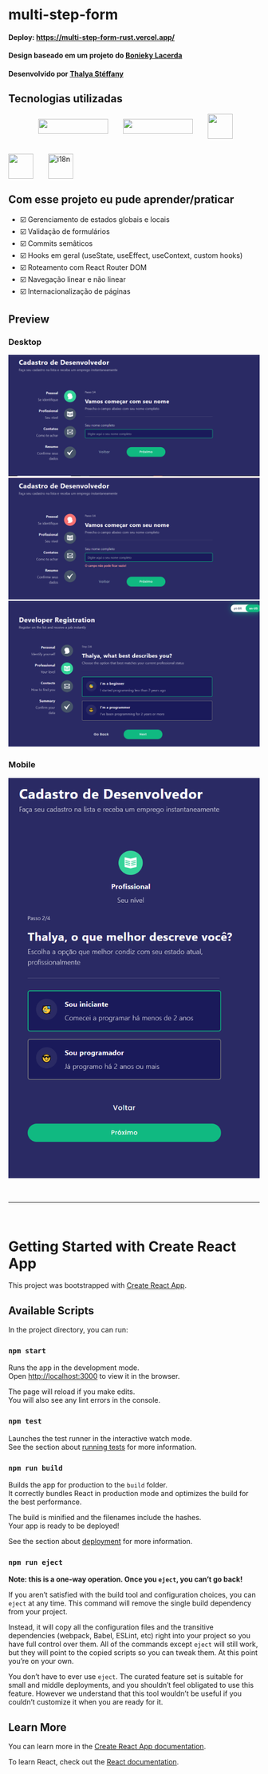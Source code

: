 # multi-step-form

#### Deploy: https://multi-step-form-rust.vercel.app/
#### Design baseado em um projeto do [Bonieky Lacerda](https://www.instagram.com/bonieky/)
#### Desenvolvido por [Thalya Stéffany](https://www.instagram.com/thalya.codes/)

## Tecnologias utilizadas

<div style="display: flex; gap: 30px; flex-wrap: wrap; align-items: center;">   
    <img 
        src="https://img.shields.io/badge/Tailwind_CSS-38B2AC?style=for-the-badge&logo=tailwind-css&logoColor=white" 
        alt="" 
    >
    <img 
        src="https://img.shields.io/badge/React-20232A?style=for-the-badge&logo=react&logoColor=61DAFB" 
        alt="" 
    >
    <img 
        src="https://img.shields.io/badge/React_Router-CA4245?style=for-the-badge&logo=react-router&logoColor=white" 
        alt="" 
        style="width: 140px; height: 30px;"
    >        
    <img 
        src="https://img.shields.io/badge/TypeScript-007ACC?style=for-the-badge&logo=typescript&logoColor=white" 
        alt="" 
        style="width: 140px; height: 30px;"
    />
    <img 
        src="https://cdn-icons-png.flaticon.com/512/4158/4158206.png?ga=GA1.1.636790821.1694547778" 
        alt="" 
        title="Canvas Conffeti"
        style="width: 50px; height: 50px;"
    />
    <img 
        src="https://cdn.icon-icons.com/icons2/698/PNG/512/svg_file_extension_name_document_icon-icons.com_61614.png" 
        alt="" 
        title="React SVG"
        style="width: 50px; height: 50px;"
    />
    <img 
        src="https://miro.medium.com/v2/da:true/resize:fit:480/1*nh7oVcYarx92v4BDtCLmpQ.gif"
        title="i18n"
        style="width: 50px; height: 50px;"
    />
</div>

## Com esse projeto eu pude aprender/praticar
- ☑️ Gerenciamento de estados globais e locais
- ☑️ Validação de formulários
- ☑️ Commits semâticos
- ☑️ Hooks em geral (useState, useEffect, useContext, custom hooks)
- ☑️ Roteamento com React Router DOM
- ☑️ Navegação linear e não linear
- ☑️ Internacionalização de páginas

## Preview

### Desktop
![](/screenshots/desktop.png)
![](/screenshots/desktop-campo-vazio.png)
![](/screenshots/desktop-ingles.png)

### Mobile
![](/screenshots/mobile.png)

<br/>
<hr/>
<br/>

# Getting Started with Create React App

This project was bootstrapped with [Create React App](https://github.com/facebook/create-react-app).

## Available Scripts

In the project directory, you can run:

### `npm start`

Runs the app in the development mode.\
Open [http://localhost:3000](http://localhost:3000) to view it in the browser.

The page will reload if you make edits.\
You will also see any lint errors in the console.

### `npm test`

Launches the test runner in the interactive watch mode.\
See the section about [running tests](https://facebook.github.io/create-react-app/docs/running-tests) for more information.

### `npm run build`

Builds the app for production to the `build` folder.\
It correctly bundles React in production mode and optimizes the build for the best performance.

The build is minified and the filenames include the hashes.\
Your app is ready to be deployed!

See the section about [deployment](https://facebook.github.io/create-react-app/docs/deployment) for more information.

### `npm run eject`

**Note: this is a one-way operation. Once you `eject`, you can’t go back!**

If you aren’t satisfied with the build tool and configuration choices, you can `eject` at any time. This command will remove the single build dependency from your project.

Instead, it will copy all the configuration files and the transitive dependencies (webpack, Babel, ESLint, etc) right into your project so you have full control over them. All of the commands except `eject` will still work, but they will point to the copied scripts so you can tweak them. At this point you’re on your own.

You don’t have to ever use `eject`. The curated feature set is suitable for small and middle deployments, and you shouldn’t feel obligated to use this feature. However we understand that this tool wouldn’t be useful if you couldn’t customize it when you are ready for it.

## Learn More

You can learn more in the [Create React App documentation](https://facebook.github.io/create-react-app/docs/getting-started).

To learn React, check out the [React documentation](https://reactjs.org/).
